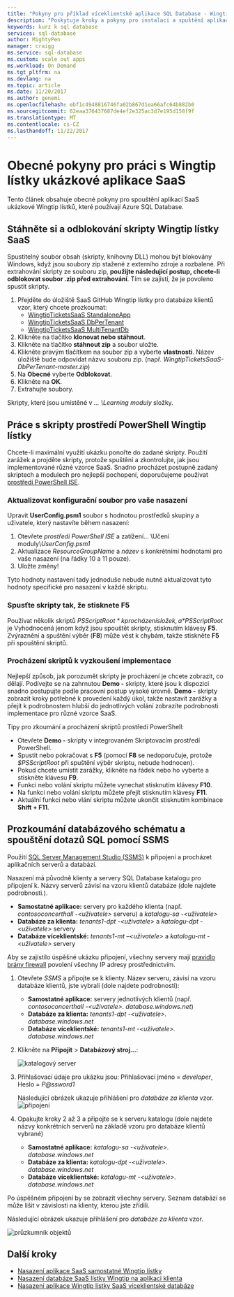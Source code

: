 ```yaml
---
title: "Pokyny pro příklad víceklientské aplikace SQL Database - Wingtip SaaS | Microsoft Docs"
description: "Poskytuje kroky a pokyny pro instalaci a spuštění aplikace víceklientské ukázka, která používá Azure SQL Database, příklad Wingtip lístky SaaS."
keywords: kurz k sql database
services: sql-database
author: MightyPen
manager: craigg
ms.service: sql-database
ms.custom: scale out apps
ms.workload: On Demand
ms.tgt_pltfrm: na
ms.devlang: na
ms.topic: article
ms.date: 11/20/2017
ms.author: genemi
ms.openlocfilehash: ebf1c4948816746fa02b867d1ea66afc64b882b0
ms.sourcegitcommit: 62eaa376437687de4ef2e325ac3d7e195d158f9f
ms.translationtype: MT
ms.contentlocale: cs-CZ
ms.lasthandoff: 11/22/2017
---
```

# <a name="general-guidance-for-working-with-wingtip-tickets-sample-saas-apps"></a>Obecné pokyny pro práci s Wingtip lístky ukázkové aplikace SaaS

Tento článek obsahuje obecné pokyny pro spouštění aplikací SaaS ukázkové Wingtip lístků, které používají Azure SQL Database. 

## <a name="download-and-unblock-the-wingtip-tickets-saas-scripts"></a>Stáhněte si a odblokování skripty Wingtip lístky SaaS

Spustitelný soubor obsah (skripty, knihovny DLL) mohou být blokovány Windows, když jsou soubory zip stažené z externího zdroje a rozbalené. Při extrahování skripty ze souboru zip, **použijte následující postup, chcete-li odblokovat soubor .zip před extrahování**. Tím se zajistí, že je povoleno spustit skripty.

1. Přejděte do úložiště SaaS GitHub Wingtip lístky pro databáze klientů vzor, který chcete prozkoumat: 
    - [WingtipTicketsSaaS StandaloneApp](https://github.com/Microsoft/WingtipTicketsSaaS-StandaloneApp)
    - [WingtipTicketsSaaS DbPerTenant](https://github.com/Microsoft/WingtipTicketsSaaS-DbPerTenant)
    - [WingtipTicketsSaaS MultiTenantDb](https://github.com/Microsoft/WingtipTicketsSaaS-MultiTenantDb)
2. Klikněte na tlačítko **klonovat nebo stáhnout**.
3. Klikněte na tlačítko **stáhnout zip** a soubor uložte.
4. Klikněte pravým tlačítkem na soubor zip a vyberte **vlastnosti**. Název úložiště bude odpovídat názvu souboru zip. (např. _WingtipTicketsSaaS-DbPerTenant-master.zip_)
5. Na **Obecné** vyberte **Odblokovat**.
6. Klikněte na **OK**.
7. Extrahujte soubory.

Skripty, které jsou umístěné v *... \\Learning moduly* složky.


## <a name="working-with-the-wingtip-tickets-powershell-scripts"></a>Práce s skripty prostředí PowerShell Wingtip lístky

Chcete-li maximální využití ukázku ponořte do zadané skripty. Použití zarážek a projděte skripty, protože spuštění a zkontrolujte, jak jsou implementované různé vzorce SaaS. Snadno procházet postupně zadaný skriptech a modulech pro nejlepší pochopení, doporučujeme používat [prostředí PowerShell ISE](https://msdn.microsoft.com/powershell/scripting/core-powershell/ise/introducing-the-windows-powershell-ise).

### <a name="update-the-configuration-file-for-your-deployment"></a>Aktualizovat konfigurační soubor pro vaše nasazení

Upravit **UserConfig.psm1** soubor s hodnotou prostředků skupiny a uživatele, který nastavíte během nasazení:

1. Otevřete *prostředí PowerShell ISE* a zatížení... \\Učení moduly\\*UserConfig.psm1* 
2. Aktualizace *ResourceGroupName* a *název* s konkrétními hodnotami pro vaše nasazení (na řádky 10 a 11 pouze).
3. Uložte změny!

Tyto hodnoty nastavení tady jednoduše nebude nutné aktualizovat tyto hodnoty specifické pro nasazení v každé skriptu.

### <a name="execute-the-scripts-by-pressing-f5"></a>Spusťte skripty tak, že stisknete F5

Používat několik skriptů *$PSScriptRoot* k procházení složek, a *$PSScriptRoot* je Vyhodnocená jenom když jsou spouštět skripty, stisknutím klávesy **F5**.  Zvýraznění a spuštění výběr (**F8**) může vést k chybám, takže stiskněte **F5** při spouštění skriptů.

### <a name="step-through-the-scripts-to-examine-the-implementation"></a>Procházení skriptů k vyzkoušení implementace

Nejlepší způsob, jak porozumět skripty je procházení je chcete zobrazit, co dělají. Podívejte se na zahrnutou **Demo -** skripty, které jsou k dispozici snadno postupujte podle pracovní postup vysoké úrovně. **Demo -** skripty zobrazit kroky potřebné k provedení každý úkol, takže nastavit zarážky a přejít k podrobnostem hlubší do jednotlivých volání zobrazíte podrobnosti implementace pro různé vzorce SaaS.

Tipy pro zkoumání a procházení skriptů prostředí PowerShell:

- Otevřete **Demo -** skripty v integrovaném Skriptovacím prostředí PowerShell.
- Spustit nebo pokračovat s **F5** (pomocí **F8** se nedoporučuje, protože *$PSScriptRoot* při spuštění výběr skriptu, nebude hodnocen).
- Pokud chcete umístit zarážky, klikněte na řádek nebo ho vyberte a stiskněte klávesu **F9**.
- Funkci nebo volání skriptu můžete vynechat stisknutím klávesy **F10**.
- Na funkci nebo volání skriptu můžete přejít stisknutím klávesy **F11**.
- Aktuální funkci nebo vlání skriptu můžete ukončit stisknutím kombinace **Shift + F11**.


## <a name="explore-database-schema-and-execute-sql-queries-using-ssms"></a>Prozkoumání databázového schématu a spouštění dotazů SQL pomocí SSMS

Použití [SQL Server Management Studio (SSMS)](https://docs.microsoft.com/sql/ssms/download-sql-server-management-studio-ssms) k připojení a procházet aplikačních serverů a databází.

Nasazení má původně klienty a servery SQL Database katalogu pro připojení k. Názvy serverů závisí na vzoru klientů databáze (dole najdete podrobnosti.). 

   - **Samostatné aplikace:** servery pro každého klienta (např. *contosoconcerthall -&lt;uživatele&gt;*  serveru) a *katalogu-sa -&lt;uživatele&gt;*
   - **Databáze za klienta:** *tenants1-dpt -&lt;uživatele&gt;*  a *katalogu-dpt -&lt;uživatele&gt;*  servery
   - **Databáze víceklientské:** *tenants1-mt –&lt;uživatele&gt;*  a *katalogu-mt -&lt;uživatele&gt;*  servery

Aby se zajistilo úspěšné ukázku připojení, všechny servery mají [pravidlo brány firewall](sql-database-firewall-configure.md) povolení všechny IP adresy prostřednictvím.


1. Otevřete *SSMS* a připojte se k klienty. Název serveru, závisí na vzoru databáze klientů, jste vybrali (dole najdete podrobnosti):
    - **Samostatné aplikace:** servery jednotlivých klientů (např. *contosoconcerthall -&lt;uživatele&gt;. database.windows.net*) 
    - **Databáze za klienta:** *tenants1-dpt -&lt;uživatele&gt;. database.windows.net*
    - **Databáze víceklientské:** *tenants1-mt -&lt;uživatele&gt;. database.windows.net* 
2. Klikněte na **Připojit** > **Databázový stroj...**:

   ![katalogový server](media/saas-tenancy-wingtip-app-guidance-tips/connect.png)

3. Přihlašovací údaje pro ukázku jsou: Přihlašovací jméno = *developer*, Heslo = *P@ssword1*

    Následující obrázek ukazuje přihlášení pro *databáze za klienta* vzor. 
    ![připojení](media/saas-tenancy-wingtip-app-guidance-tips/tenants1-connect.png)
    
   

4. Opakujte kroky 2 až 3 a připojte se k serveru katalogu (dole najdete názvy konkrétních serverů na základě vzoru pro databáze klientů vybrané)
    - **Samostatné aplikace:** *katalogu-sa -&lt;uživatele&gt;. database.windows.net*
    - **Databáze za klienta:** *katalogu-dpt -&lt;uživatele&gt;. database.windows.net*
    - **Databáze víceklientské:** *katalogu-mt -&lt;uživatele&gt;. database.windows.net*


Po úspěšném připojení by se zobrazit všechny servery. Seznam databází se může lišit v závislosti na klienty, kterou jste zřídili.

Následující obrázek ukazuje přihlášení pro *databáze za klienta* vzor.

![průzkumník objektů](media/saas-tenancy-wingtip-app-guidance-tips/object-explorer.png)



## <a name="next-steps"></a>Další kroky
- [Nasazení aplikace SaaS samostatné Wingtip lístky](saas-standaloneapp-get-started-deploy.md)
- [Nasazení databáze SaaS lístky Wingtip na aplikaci klienta](saas-dbpertenant-get-started-deploy.md)
- [Nasazení aplikace Wingtip lístky SaaS víceklientské databáze](saas-multitenantdb-get-started-deploy.md)

